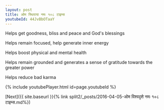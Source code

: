 ```yaml
---
layout: post
title: ओम स्थिराया नमः १०८ टाइम्स
youtubeId: 44JvBbOTaaY
---
```

 
 
Helps get goodness, bliss and peace and God's blessings
 
Helps remain focused, help generate inner energy 
 
Helps boost physical and mental health 
 
Helps remain grounded and generates a sense of gratitude towards the greater power 
 
Helps reduce bad karma
 
 
 
 


{% include youtubePlayer.html id=page.youtubeId %}
 
[Next]({{ site.baseurl }}{% link  split2/_posts/2016-04-05-ओम विश्वदृशे नमः १०८ टाइम्स.md%})
 
